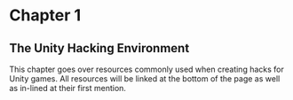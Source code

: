 # Chapter 1
## The Unity Hacking Environment

This chapter goes over resources commonly used when creating hacks for Unity games. All resources will be linked at the bottom of the page as well as in-lined at their first mention.
